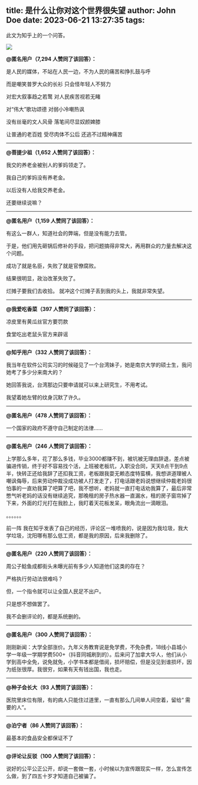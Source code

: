 title: 是什么让你对这个世界很失望
author: John Doe
date: 2023-06-21 13:27:35
tags:
---
此文为知乎上的一个问答。<!--more-->

![](/images/20230621001.png)

  **@匿名用户（7,294 人赞同了该回答）：**
  
 是人民的媒体，不站在人民一边，不为人民的痛苦和挣扎鼓与呼

 而是嘲笑普罗大众的长衫 只会怪年轻人不努力

 对宏大叙事趋之若鹜 对人民疾苦视若无睹

 对“伟大”歌功颂德 对弱小冷嘲热讽

 没有丝毫的文人风骨 落笔间尽显奴颜婢膝
 
 让普通的老百姓 受尽肉体不公后 还逃不过精神痛苦 
 - - -

 **@菩提少祖（1,652 人赞同了该回答）：**
 
 我交的养老金被别人的爹妈领走了。

 我自己的爹妈没有养老金。

 以后没有人给我交养老金。

 还要继续说嘛？ 
 - - -

 **@匿名用户（1,159 人赞同了该回答）：**
 
 有这么一群人，知道社会的弊端，但是没有能力去管。

 于是，他们用先砸锅后修补的手段，把问题搞得非常大，再用群众的力量去解决这个问题。

 成功了就是名臣，失败了就是官僚腐败。

 结果很明显，政治改革失败了。

烂摊子要我们去收拾。 就冲这个烂摊子丢到我的头上，我就非常失望。 
- - -

**@我爱吃香菜（397 人赞同了该回答）：**

 凉皮里有黄瓜丝官方要罚款

 食堂吃出老鼠头官方来辟谣 
 - - -
 **@知乎用户（332 人赞同了该回答）：**
 
我当年在软件公司实习的时候碰见了一个台湾妹子，她是南京大学的硕士生，我问她考了多少分来南大的？

她回答我说，台湾那边只要申请就可以来上研究生，不用考试。

我望着她左臂的纹身沉默了许久。 
- - -
**@匿名用户（478 人赞同了该回答）：**

一个国家的政府不遵守自己制定的法律…… 
- - -
**@匿名用户（246 人赞同了该回答）：**

上学那么多年，花了那么多钱，毕业3000都赚不到，被坑被无理由辞退，差点被骗进传销，终于好不容易找个活，上班被老板坑，入职没合同，天天8点干到9点半，快转正还给我辞了还扣我工资，老板跟我耍无赖态度特蛮横，我想讲道理被人嘲讽侮辱，后来劳动仲裁没成功被人打发走了，打电话跟老妈说想继续仲裁老妈很怕事的一直劝我算了吧算了吧，我不想听，老妈就一直打电话劝我算了，最后非常憋气听老妈的话没有继续追究，那晚租的房子热水器一直漏水，租的房子窗帘掉了下来，外面的灯光打在我脸上，我盯着天花板发呆，眼角流出一滴眼泪。

 。。。。。。

前一阵 我在知乎发表了自己的经历，评论区一堆喷我的，说是因为我垃圾，我大学垃圾，沈阳哪有那么低工资，都是我的原因，后来我删除了。 
- - -
**@匿名用户（220 人赞同了该回答）：**

 周公子鲶鱼成都街头未曝光前有多少人知道他们这类的存在？

 严格执行劳动法很难吗？

 但，一个指令就可以让全国人民足不出户。

 只是想不想做罢了。

 我不会删评论的，都是系统删的。 
- - -
**@匿名用户（300 人赞同了该回答）：**
    
刚刚新闻：大学全部涨价。九年义务教育说是免学费，不免杂费，18线小县城小学一年级一学期学费500+（抖音同城刷到的）。后来问了加拿大华人，他们从小学到高中全免，说免就免，小学书本都是借阅，损坏赔偿，但是没见到谁损坏，因为纸张很厚。我很穷，如果有天有钱出国，我也走。
- - -
**@种子会长大（93 人赞同了该回答）：**

医院里床位有限，有的病人只能住过道里，一直有那么几间单人间空着，留给“ 需要的人”。 
- -- 
**@泊宁者（86 人赞同了该回答）：**

最基本的食品安全都保证不了 
- - -
**@评论让反驳（100 人赞同了该回答）：**

说好的公平公正公开，却说一套做一套，小时候以为宣传跟现实一样，怎么宣传怎么做，到了四五十岁才知道自己被骗了。
